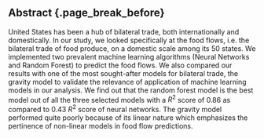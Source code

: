 ## Abstract {.page_break_before}
United States has been a hub of bilateral trade, both internationally and domestically. In our study, we looked specifically at the food flows, i.e. the bilateral trade of food produce, on a domestic scale among its 50 states. We implemented two prevalent machine learning algorithms (Neural Networks and Random Forest) to predict the food flows. We also compared our results with one of the most sought-after models for bilateral trade, the gravity model to validate the relevance of application of machine learning models in our analysis. We find out that the random forest model is the best model out of all the three selected models with a $R^2$ score of 0.86 as compared to 0.43 $R^2$ score of neural networks. The gravity model performed quite poorly because of its linear nature which emphasizes the pertinence of non-linear models in food flow predictions. 
